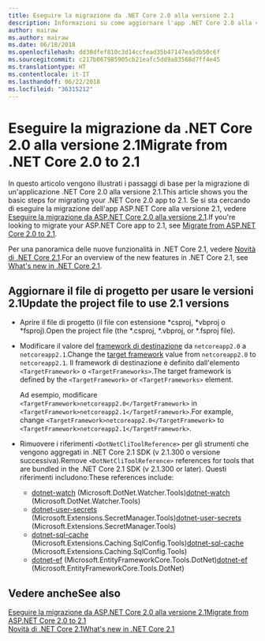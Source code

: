 ```yaml
---
title: Eseguire la migrazione da .NET Core 2.0 alla versione 2.1
description: Informazioni su come aggiornare l'app .NET Core 2.0 alla versione 2.1.
author: mairaw
ms.author: mairaw
ms.date: 06/18/2018
ms.openlocfilehash: dd38dfef810c3d14ccfead35b47147ea5db50c6f
ms.sourcegitcommit: c217b067985905cb21eafc5dd9a83568d7ff4e45
ms.translationtype: HT
ms.contentlocale: it-IT
ms.lasthandoff: 06/22/2018
ms.locfileid: "36315212"
---
```

# <a name="migrate-from-net-core-20-to-21"></a><span data-ttu-id="f1db1-103">Eseguire la migrazione da .NET Core 2.0 alla versione 2.1</span><span class="sxs-lookup"><span data-stu-id="f1db1-103">Migrate from .NET Core 2.0 to 2.1</span></span>

<span data-ttu-id="f1db1-104">In questo articolo vengono illustrati i passaggi di base per la migrazione di un'applicazione .NET Core 2.0 alla versione 2.1.</span><span class="sxs-lookup"><span data-stu-id="f1db1-104">This article shows you the basic steps for migrating your .NET Core 2.0 app to 2.1.</span></span> <span data-ttu-id="f1db1-105">Se si sta cercando di eseguire la migrazione dell'app ASP.NET Core alla versione 2.1, vedere [Eseguire la migrazione da ASP.NET Core 2.0 alla versione 2.1](/aspnet/core/migration/20_21).</span><span class="sxs-lookup"><span data-stu-id="f1db1-105">If you're looking to migrate your ASP.NET Core app to 2.1, see [Migrate from ASP.NET Core 2.0 to 2.1](/aspnet/core/migration/20_21).</span></span>

<span data-ttu-id="f1db1-106">Per una panoramica delle nuove funzionalità in .NET Core 2.1, vedere [Novità di .NET Core 2.1](../whats-new/dotnet-core-2-1.md).</span><span class="sxs-lookup"><span data-stu-id="f1db1-106">For an overview of the new features in .NET Core 2.1, see [What's new in .NET Core 2.1](../whats-new/dotnet-core-2-1.md).</span></span>

## <a name="update-the-project-file-to-use-21-versions"></a><span data-ttu-id="f1db1-107">Aggiornare il file di progetto per usare le versioni 2.1</span><span class="sxs-lookup"><span data-stu-id="f1db1-107">Update the project file to use 2.1 versions</span></span>

* <span data-ttu-id="f1db1-108">Aprire il file di progetto (il file con estensione \*csproj, \*vbproj o \*fsproj).</span><span class="sxs-lookup"><span data-stu-id="f1db1-108">Open the project file (the \*.csproj, \*.vbproj, or \*.fsproj file).</span></span>

* <span data-ttu-id="f1db1-109">Modificare il valore del [framework di destinazione](../../standard/frameworks.md) da `netcoreapp2.0` a `netcoreapp2.1`.</span><span class="sxs-lookup"><span data-stu-id="f1db1-109">Change the [target framework](../../standard/frameworks.md) value from `netcoreapp2.0` to `netcoreapp2.1`.</span></span> <span data-ttu-id="f1db1-110">Il framework di destinazione è definito dall'elemento `<TargetFramework>` o `<TargetFrameworks>`.</span><span class="sxs-lookup"><span data-stu-id="f1db1-110">The target framework is defined by the `<TargetFramework>` or `<TargetFrameworks>` element.</span></span>

  <span data-ttu-id="f1db1-111">Ad esempio, modificare `<TargetFramework>netcoreapp2.0</TargetFramework>` in `<TargetFramework>netcoreapp2.1</TargetFramework>`.</span><span class="sxs-lookup"><span data-stu-id="f1db1-111">For example, change `<TargetFramework>netcoreapp2.0</TargetFramework>` to `<TargetFramework>netcoreapp2.1</TargetFramework>`.</span></span>

* <span data-ttu-id="f1db1-112">Rimuovere i riferimenti `<DotNetCliToolReference>` per gli strumenti che vengono aggregati in .NET Core 2.1 SDK (v 2.1.300 o versione successiva).</span><span class="sxs-lookup"><span data-stu-id="f1db1-112">Remove `<DotNetCliToolReference>` references for tools that are bundled in the .NET Core 2.1 SDK (v 2.1.300 or later).</span></span> <span data-ttu-id="f1db1-113">Questi riferimenti includono:</span><span class="sxs-lookup"><span data-stu-id="f1db1-113">These references include:</span></span>

  * <span data-ttu-id="f1db1-114">[dotnet-watch](https://github.com/aspnet/DotNetTools/blob/dev/src/dotnet-watch/README.md) (Microsoft.DotNet.Watcher.Tools)</span><span class="sxs-lookup"><span data-stu-id="f1db1-114">[dotnet-watch](https://github.com/aspnet/DotNetTools/blob/dev/src/dotnet-watch/README.md) (Microsoft.DotNet.Watcher.Tools)</span></span>
  * <span data-ttu-id="f1db1-115">[dotnet-user-secrets](https://github.com/aspnet/DotNetTools/blob/dev/src/dotnet-user-secrets/README.md) (Microsoft.Extensions.SecretManager.Tools)</span><span class="sxs-lookup"><span data-stu-id="f1db1-115">[dotnet-user-secrets](https://github.com/aspnet/DotNetTools/blob/dev/src/dotnet-user-secrets/README.md) (Microsoft.Extensions.SecretManager.Tools)</span></span>
  * <span data-ttu-id="f1db1-116">[dotnet-sql-cache](https://github.com/aspnet/DotNetTools/blob/dev/src/dotnet-sql-cache/README.md) (Microsoft.Extensions.Caching.SqlConfig.Tools)</span><span class="sxs-lookup"><span data-stu-id="f1db1-116">[dotnet-sql-cache](https://github.com/aspnet/DotNetTools/blob/dev/src/dotnet-sql-cache/README.md) (Microsoft.Extensions.Caching.SqlConfig.Tools)</span></span>
  * <span data-ttu-id="f1db1-117">[dotnet-ef](/ef/core/miscellaneous/cli/dotnet) (Microsoft.EntityFrameworkCore.Tools.DotNet)</span><span class="sxs-lookup"><span data-stu-id="f1db1-117">[dotnet-ef](/ef/core/miscellaneous/cli/dotnet) (Microsoft.EntityFrameworkCore.Tools.DotNet)</span></span>

## <a name="see-also"></a><span data-ttu-id="f1db1-118">Vedere anche</span><span class="sxs-lookup"><span data-stu-id="f1db1-118">See also</span></span>

[<span data-ttu-id="f1db1-119">Eseguire la migrazione da ASP.NET Core 2.0 alla versione 2.1</span><span class="sxs-lookup"><span data-stu-id="f1db1-119">Migrate from ASP.NET Core 2.0 to 2.1</span></span>](/aspnet/core/migration/20_21)  
[<span data-ttu-id="f1db1-120">Novità di .NET Core 2.1</span><span class="sxs-lookup"><span data-stu-id="f1db1-120">What's new in .NET Core 2.1</span></span>](../whats-new/dotnet-core-2-1.md)  

